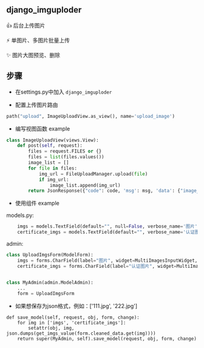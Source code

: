 django_imguploder
-----
👍 后台上传图片

⚡️ 单图片、多图片批量上传

✨ 图片大图预览、删除


步骤
-----
- 在settings.py中加入 `django_imguploder`

- 配置上传图片路由
```python
path("upload", ImageUploadView.as_view(), name='upload_image')
```

- 编写视图函数 example
```python 
class ImageUploadView(views.View):
    def post(self, request):
        files = request.FILES or {}
        files = list(files.values())
        image_list = []
        for file in files:
            img_url = FileUploadManager.upload(file)
            if img_url:
                image_list.append(img_url)
        return JsonResponse({"code": code, 'msg': msg, 'data': {"image_list": image_list}})
```

- 使用组件 example

models.py:
```python 
    imgs = models.TextField(default="", null=False, verbose_name='图片')
    certificate_imgs = models.TextField(default="", verbose_name='认证图片') 
```

admin:
```python
class UploadImgsForm(ModelForm):
    imgs = forms.CharField(label="图片", widget=MultiImagesInputWidget, required=False)
    certificate_imgs = forms.CharField(label="认证图片", widget=MultiImagesInputWidget, required=False)


class MyAdmin(admin.ModelAdmin):
    ...
    form = UploadImgsForm
```

- 如果想保存为json格式，例如：['111.jpg', '222.jpg']
```
def save_model(self, request, obj, form, change):
    for img in ['imgs', 'certificate_imgs']:
        setattr(obj, img, json.dumps(get_imgs_value(form.cleaned_data.get(img))))
    return super(MyAdmin, self).save_model(request, obj, form, change)
```